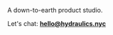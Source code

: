 
A down-to-earth product studio.

Let's chat: [**hello@hydraulics.nyc**](mailto:hello@hydraulics.nyc)
